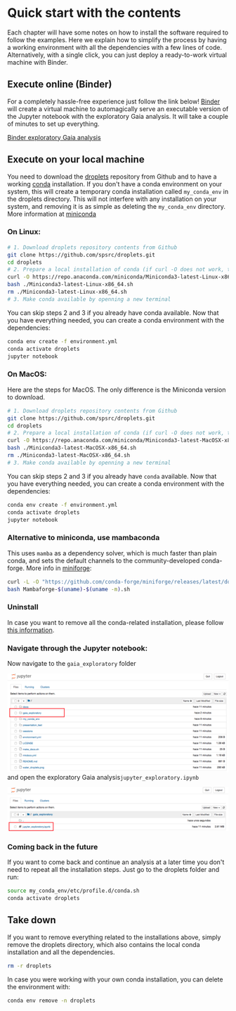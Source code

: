 # Quick start with the contents

Each chapter will have some notes on how to install the software required to
follow the examples. Here we explain how to simplify the process by having a
working environment with all the dependencies with a few lines of code.
Alternatively, with a single click, you can just deploy a ready-to-work virtual
machine with Binder.

## Execute online (Binder)

For a completely hassle-free experience just follow the link below! [Binder](https://mybinder.org/) will create a virtual machine to automagically serve an executable version of the Jupyter notebook with the exploratory Gaia analysis. It will take a couple of minutes to set up everything.

[Binder exploratory Gaia analysis](https://mybinder.org/v2/gh/spsrc/droplets/master?filepath=gaia_exploratory%2Fjupyter_exploratory.ipynb)


## Execute on your local machine

You need to download the [droplets](https://github.com/spsrc/droplets) repository from Github and to have a working [conda](https://docs.conda.io/en/latest/) installation. If you don't have a conda environment on your system, this will create a temporary conda installation called `my_conda_env` in the droplets directory. This will not interfere with any installation on your system, and removing it is as simple as deleting the `my_conda_env` directory. More information at [miniconda](https://docs.conda.io/en/latest/miniconda.html)

### On Linux:

```bash
# 1. Download droplets repository contents from Github
git clone https://github.com/spsrc/droplets.git
cd droplets
# 2. Prepare a local installation of conda (if curl -O does not work, try wget)
curl -O https://repo.anaconda.com/miniconda/Miniconda3-latest-Linux-x86_64.sh
bash ./Miniconda3-latest-Linux-x86_64.sh
rm ./Miniconda3-latest-Linux-x86_64.sh
# 3. Make conda available by openning a new terminal 
```
You can skip steps 2 and 3 if you already have conda available. Now that you have everything needed, you can create a conda environment with the dependencies:
```bash
conda env create -f environment.yml
conda activate droplets
jupyter notebook
```

### On MacOS:
Here are the steps for MacOS. The only difference is the Miniconda version to download.
```bash
# 1. Download droplets repository contents from Github
git clone https://github.com/spsrc/droplets.git
cd droplets
# 2. Prepare a local installation of conda (if curl -O does not work, try wget).
curl -O https://repo.anaconda.com/miniconda/Miniconda3-latest-MacOSX-x86_64.sh
bash ./Miniconda3-latest-MacOSX-x86_64.sh
rm ./Miniconda3-latest-MacOSX-x86_64.sh
# 3. Make conda available by openning a new terminal
```

You can skip steps 2 and 3 if you already have `conda` available. Now that you have everything needed, you can create a conda environment with the dependencies:
```bash
conda env create -f environment.yml
conda activate droplets
jupyter notebook
```
### Alternative to miniconda, use mambaconda
This uses `mamba` as a dependency solver, which is much faster than plain conda, and sets the default channels to the community-developed conda-forge. More info in [miniforge](https://github.com/conda-forge/miniforge#mambaforge):

```bash
curl -L -O "https://github.com/conda-forge/miniforge/releases/latest/download/Mambaforge-$(uname)-$(uname -m).sh"
bash Mambaforge-$(uname)-$(uname -m).sh
```
### Uninstall

In case you want to remove all the conda-related installation, please follow [this information](https://github.com/conda-forge/miniforge#uninstallation).

### Navigate through the Jupyter notebook:
Now navigate to the ```gaia_exploratory``` folder

![](images/quickstart_navigatenotebook_1.png)
and open the exploratory Gaia analysis```jupyter_exploratory.ipynb``` 

![](images/quickstart_navigatenotebook_2.png)

### Coming back in the future

If you want to come back and continue an analysis at a later time you don't need to repeat all the installation steps. Just go to the droplets folder and run:

```bash
source my_conda_env/etc/profile.d/conda.sh
conda activate droplets
```

## Take down

If you want to remove everything related to the installations above, simply remove the droplets directory, which also contains the local conda installation and all the dependencies.

```bash
rm -r droplets
```

In case you were working with your own conda installation, you can delete the environment with:

```bash
conda env remove -n droplets
```

